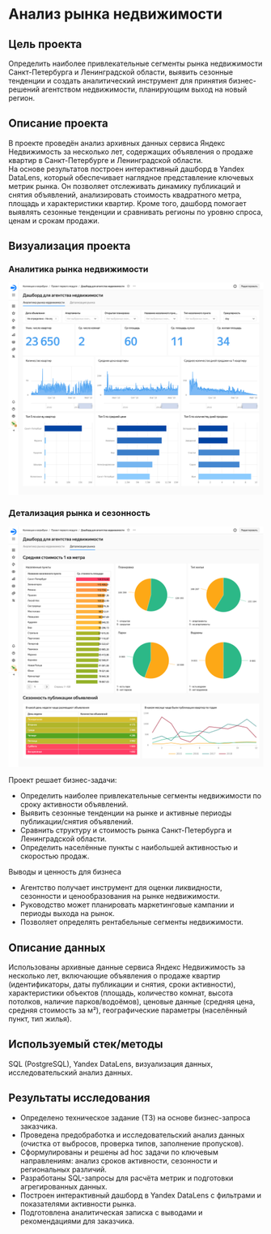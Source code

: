 # Анализ рынка недвижимости

## Цель проекта  
Определить наиболее привлекательные сегменты рынка недвижимости Санкт-Петербурга и Ленинградской области, выявить сезонные тенденции и создать аналитический инструмент для принятия бизнес-решений агентством недвижимости, планирующим выход на новый регион.

## Описание проекта  
В проекте проведён анализ архивных данных сервиса Яндекс Недвижимость за несколько лет, содержащих объявления о продаже квартир в Санкт-Петербурге и Ленинградской области.  
На основе результатов построен интерактивный дашборд в Yandex DataLens, который обеспечивает наглядное представление ключевых метрик рынка. Он позволяет отслеживать динамику публикаций и снятия объявлений, анализировать стоимость квадратного метра, площадь и характеристики квартир. Кроме того, дашборд помогает выявлять сезонные тенденции и сравнивать регионы по уровню спроса, ценам и срокам продажи.

## Визуализация проекта  

### Аналитика рынка недвижимости  
![Аналитика рынка недвижимости  ](screenshots/dashboard_real_overview.png)

### Детализация рынка и сезонность  
![Детализация рынка и сезонность ](screenshots/dashboard_real_details.png)

Проект решает бизнес-задачи: 
- Определить наиболее привлекательные сегменты недвижимости по сроку активности объявлений.  
- Выявить сезонные тенденции на рынке и активные периоды публикации/снятия объявлений.  
- Сравнить структуру и стоимость рынка Санкт-Петербурга и Ленинградской области.  
- Определить населённые пункты с наибольшей активностью и скоростью продаж.

Выводы и ценность для бизнеса  
- Агентство получает инструмент для оценки ликвидности, сезонности и ценообразования на рынке недвижимости.  
- Руководство может планировать маркетинговые кампании и периоды выхода на рынок.  
- Позволяет определять рентабельные сегменты недвижимости.

## Описание данных  
Использованы архивные данные сервиса Яндекс Недвижимость за несколько лет, включающие объявления о продаже квартир (идентификаторы, даты публикации и снятия, сроки активности), характеристики объектов (площадь, количество комнат, высота потолков, наличие парков/водоёмов), ценовые данные (средняя цена, средняя стоимость за м²), географические параметры (населённый пункт, тип жилья).

## Используемый стек/методы  
SQL (PostgreSQL), Yandex DataLens, визуализация данных, исследовательский анализ данных.

## Результаты исследования  
- Определено техническое задание (ТЗ) на основе бизнес-запроса заказчика.  
- Проведена предобработка и исследовательский анализ данных (очистка от выбросов, проверка типов, заполнение пропусков).  
- Сформулированы и решены ad hoc задачи по ключевым направлениям: анализ сроков активности, сезонности и региональных различий.  
- Разработаны SQL-запросы для расчёта метрик и подготовки агрегированных данных.  
- Построен интерактивный дашборд в Yandex DataLens с фильтрами и показателями активности рынка.  
- Подготовлена аналитическая записка с выводами и рекомендациями для заказчика.    



